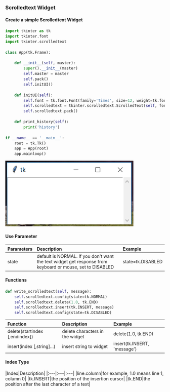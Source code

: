 ### Scrolledtext Widget

#### Create a simple Scrolledtext Widget
```python
import tkinter as tk
import tkinter.font
import tkinter.scrolledtext

class App(tk.Frame):

    def __init__(self, master):
        super().__init__(master)
        self.master = master
        self.pack()
        self.initUI()

    def initUI(self):
        self.font = tk.font.Font(family='Times', size=12, weight=tk.font.BOLD)
        self.scrolledtext = tkinter.scrolledtext.ScrolledText(self, font=self.font, width=30, height=5)
        self.scrolledtext.pack()

    def print_history(self):
        print('history')

if __name__ == '__main__':
    root = tk.Tk()
    app = App(root)
    app.mainloop()
```
![](/assets/ch2/tkscrolledtext.PNG)
#### Use Parameter

|Parameters|Description|Example|
|:---|:---|:---|
|state|default is NORMAL. If you don't want the text widget get response from keyboard or mouse, set to DISABLED|state=tk.DISABLED|

#### Functions
```python
def write_scrolledtext(self, message):
    self.scrolledtext.config(state=tk.NORMAL)
    self.scrolledtext.delete(1.0, tk.END)
    self.scrolledtext.insert(tk.INSERT, message)
    self.scrolledtext.config(state=tk.DISABLED)
```
|Function|Description|Example|
|:---|:---|:---|
|delete(startindex [,endindex])|delete characters in the widget|delete(1.0, tk.END)|
|insert(index [,string]...)|insert string to widget|insert(tk.INSERT, 'message')|

#### Index Type

|Index|Description|
|:---|:---|:---|
|line.column|for example, 1.0 means line 1, column 0|
|tk.INSERT|the position of the insertion cursor|
|tk.END|the position after the last character of a text|








